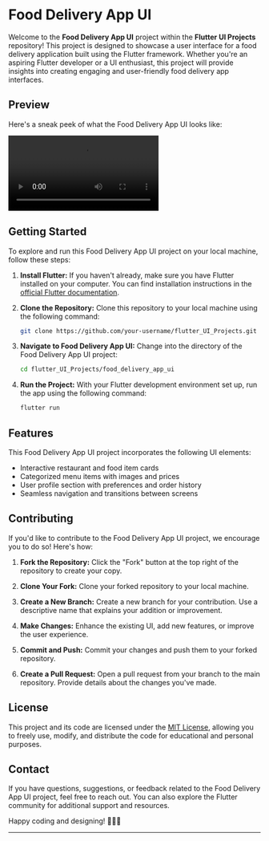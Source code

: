 # Food Delivery App UI

Welcome to the **Food Delivery App UI** project within the **Flutter UI Projects** repository! This project is designed to showcase a user interface for a food delivery application built using the Flutter framework. Whether you're an aspiring Flutter developer or a UI enthusiast, this project will provide insights into creating engaging and user-friendly food delivery app interfaces.

## Preview

Here's a sneak peek of what the Food Delivery App UI looks like:

![Food Delivery App UI Preview](images/preview.mkv)

## Getting Started

To explore and run this Food Delivery App UI project on your local machine, follow these steps:

1. **Install Flutter:** If you haven't already, make sure you have Flutter installed on your computer. You can find installation instructions in the [official Flutter documentation](https://flutter.dev/docs/get-started/install).

2. **Clone the Repository:** Clone this repository to your local machine using the following command:

   ```bash
   git clone https://github.com/your-username/flutter_UI_Projects.git
   ```

3. **Navigate to Food Delivery App UI:** Change into the directory of the Food Delivery App UI project:

   ```bash
   cd flutter_UI_Projects/food_delivery_app_ui
   ```

4. **Run the Project:** With your Flutter development environment set up, run the app using the following command:

   ```bash
   flutter run
   ```

## Features

This Food Delivery App UI project incorporates the following UI elements:

- Interactive restaurant and food item cards
- Categorized menu items with images and prices
- User profile section with preferences and order history
- Seamless navigation and transitions between screens

## Contributing

If you'd like to contribute to the Food Delivery App UI project, we encourage you to do so! Here's how:

1. **Fork the Repository:** Click the "Fork" button at the top right of the repository to create your copy.

2. **Clone Your Fork:** Clone your forked repository to your local machine.

3. **Create a New Branch:** Create a new branch for your contribution. Use a descriptive name that explains your addition or improvement.

4. **Make Changes:** Enhance the existing UI, add new features, or improve the user experience.

5. **Commit and Push:** Commit your changes and push them to your forked repository.

6. **Create a Pull Request:** Open a pull request from your branch to the main repository. Provide details about the changes you've made.

## License

This project and its code are licensed under the [MIT License](LICENSE), allowing you to freely use, modify, and distribute the code for educational and personal purposes.

## Contact

If you have questions, suggestions, or feedback related to the Food Delivery App UI project, feel free to reach out. You can also explore the Flutter community for additional support and resources.

Happy coding and designing! 🍔🍕🚀

---
